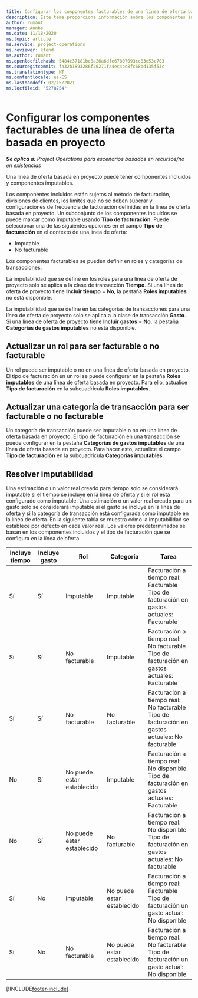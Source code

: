```yaml
---
title: Configurar los componentes facturables de una línea de oferta basada en proyecto
description: Este tema proporciona información sobre los componentes incluidos, cargables y no cargables en las líneas de oferta basadas en proyecto.
author: rumant
manager: Annbe
ms.date: 11/18/2020
ms.topic: article
ms.service: project-operations
ms.reviewer: kfend
ms.author: rumant
ms.openlocfilehash: 5484c37181bc8a26a6dfe67807093cc83e53e703
ms.sourcegitcommit: fa32b1893286f20271fa4ec4be8fc68bd135f53c
ms.translationtype: HT
ms.contentlocale: es-ES
ms.lasthandoff: 02/15/2021
ms.locfileid: "5278754"
---
```

# <a name="configure-the-chargeable-components-of-a-project-based-quote-line"></a>Configurar los componentes facturables de una línea de oferta basada en proyecto

_**Se aplica a:** Project Operations para escenarios basados en recursos/no en existencias_

Una línea de oferta basada en proyecto puede tener componentes incluidos y componentes imputables.

Los componentes incluidos están sujetos al método de facturación, divisiones de clientes, los límites que no se deben superar y configuraciones de frecuencia de facturación definidas en la línea de oferta basada en proyecto.
Un subconjunto de los componentes incluidos se puede marcar como imputable usando **Tipo de facturación**. Puede seleccionar una de las siguientes opciones en el campo **Tipo de facturación** en el contexto de una línea de oferta:

   - Imputable
   - No facturable

Los componentes facturables se pueden definir en roles y categorías de transacciones.

La imputabilidad que se define en los roles para una línea de oferta de proyecto solo se aplica a la clase de transacción **Tiempo**. Si una línea de oferta de proyecto tiene **Incluir tiempo** = **No**, la pestaña **Roles imputables** no está disponible.

La imputabilidad que se define en las categorías de transacciones para una línea de oferta de proyecto solo se aplica a la clase de transacción **Gasto**. Si una línea de oferta de proyecto tiene **Incluir gastos** = **No**, la pestaña **Categorías de gastos imputables** no está disponible.

## <a name="update-a-role-to-be-chargeable-or-non-chargeable"></a>Actualizar un rol para ser facturable o no facturable
Un rol puede ser imputable o no en una línea de oferta basada en proyecto. El tipo de facturación en un rol se puede configurar en la pestaña **Roles imputables** de una línea de oferta basada en proyecto. Para ello, actualice **Tipo de facturación** en la subcuadrícula **Roles imputables**. 

## <a name="update-a-transaction-category-to-be-chargeable-or-non-chargeable"></a>Actualizar una categoría de transacción para ser facturable o no facturable
Un categoría de transacción puede ser imputable o no en una línea de oferta basada en proyecto. El tipo de facturación en una transacción se puede configurar en la pestaña **Categorías de gastos imputables** de una línea de oferta basada en proyecto. Para hacer esto, actualice el campo **Tipo de facturación** en la subcuadrícula **Categorías imputables**. 

## <a name="resolve-chargeability"></a>Resolver imputabilidad

Una estimación o un valor real creado para tiempo solo se considerará imputable si el tiempo se incluye en la línea de oferta y si el rol está configurado como imputable.
Una estimación o un valor real creado para un gasto solo se considerará imputable si el gasto se incluye en la línea de oferta y si la categoría de transacción está configurada como imputable en la línea de oferta. En la siguiente tabla se muestra cómo la imputabilidad se establece por defecto en cada valor real. Los valores predeterminados se basan en los componentes incluidos y el tipo de facturación que se configura en la línea de oferta.

| Incluye tiempo | Incluye gasto | Rol | Categoría | Tarea |
| --- | --- | --- | --- | --- |
| Sí | Sí | Imputable | Imputable | Facturación a tiempo real: Facturable </br>Tipo de facturación en gastos actuales: Facturable |
| Sí | Sí | No facturable | Imputable | Facturación a tiempo real: No facturable </br>Tipo de facturación en gastos actuales: Facturable |
| Sí | Sí | No facturable | No facturable | Facturación a tiempo real: No facturable </br>Tipo de facturación en gastos actuales: No facturable |
| No | Sí | No puede estar establecido | Imputable | Facturación a tiempo real: No disponible </br>Tipo de facturación en gastos actuales: Facturable |
| No | Sí | No puede estar establecido | No facturable | Facturación a tiempo real: No disponible </br>Tipo de facturación en gastos actuales: No facturable |
| Sí | No | Imputable | No puede estar establecido | Facturación a tiempo real: Facturable </br>Tipo de facturación un gasto actual: No disponible |
| Sí | No | No facturable | No puede estar establecido | Facturación a tiempo real: No facturable </br> Tipo de facturación un gasto actual: No disponible |


[!INCLUDE[footer-include](../includes/footer-banner.md)]